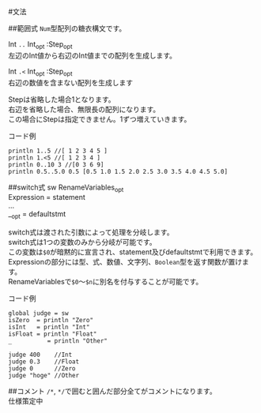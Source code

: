 #文法

##範囲式
`Num`型配列の糖衣構文です。  

Int `..` Int<sub>opt</sub> :Step<sub>opt</sub>  
左辺のInt値から右辺のInt値までの配列を生成します。  

Int `.<` Int<sub>opt</sub> :Step<sub>opt</sub>  
右辺の数値を含まない配列を生成します  

Stepは省略した場合1となります。  
右辺を省略した場合、無限長の配列になります。  
この場合にStepは指定できません。1ずつ増えていきます。  

コード例
```
println 1..5 //[ 1 2 3 4 5 ]
println 1.<5 //[ 1 2 3 4 ]
println 0..10 3 //[0 3 6 9]
println 0.5..5.0 0.5 [0.5 1.0 1.5 2.0 2.5 3.0 3.5 4.0 4.5 5.0]
```
##switch式
sw RenameVariables<sub>opt</sub>  
Expression = statement  
...  
\_<sub>opt</sub> = defaultstmt

switch式は渡された引数によって処理を分岐します。  
switch式は1つの変数のみから分岐が可能です。  
この変数は`$0`が暗黙的に宣言され、statement及びdefaultstmtで利用できます。  
Expressionの部分には型、式、数値、文字列、`Boolean`型を返す関数が置けます。  
RenameVariablesで`$0`〜`$n`に別名を付与することが可能です。  

コード例
```
global judge = sw
isZero  = println "Zero"
isInt   = println "Int"
isFloat = println "Float"
_          = println "Other"

judge 400    //Int
judge 0.3    //Float
judge 0      //Zero
judge "hoge" //Other

```
    
##コメント
`/*`, `*/`で囲むと囲んだ部分全てがコメントになります。  
仕様策定中

